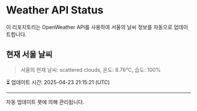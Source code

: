 
# Weather API Status

이 리포지토리는 OpenWeather API를 사용하여 서울의 날씨 정보를 자동으로 업데이트합니다.

## 현재 서울 날씨
> 서울의 현재 날씨: scattered clouds, 온도: 8.76°C, 습도: 100%

⏳ 업데이트 시간: 2025-04-23 21:15:21 (UTC)

---
자동 업데이트 봇에 의해 관리됩니다.
